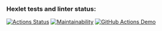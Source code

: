 ### Hexlet tests and linter status:
[![Actions Status](https://github.com/Zeal22/backend-project-lvl1/workflows/hexlet-check/badge.svg)](https://github.com/Zeal22/backend-project-lvl1/actions)
[![Maintainability](https://api.codeclimate.com/v1/badges/048e840a89030d3968fe/maintainability)](https://codeclimate.com/github/Zeal22/backend-project-lvl1/maintainability)
[![GitHub Actions Demo](https://github.com/Zeal22/backend-project-lvl1/actions/workflows/github-actions-demo.yml/badge.svg?branch=main)](https://github.com/Zeal22/backend-project-lvl1/actions/workflows/github-actions-demo.yml)
